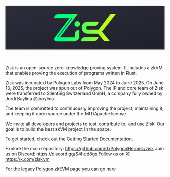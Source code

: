 ![Zisk logo](ZisK_top.png)
</div>
<br />

Zisk is an open-source zero-knowledge proving system. It includes a zkVM that enables proving the execution of programs written in Rust.

Zisk was incubated by Polygon Labs from May 2024 to June 2025. On June 13, 2025, the project was spun out of Polygon. The IP and core team of Zisk were transferred to SilentSig Switzerland GmbH, a company fully owned by Jordi Baylina @jbaylina.

The team is committed to continuously improving the project, maintaining it, and keeping it open source under the MIT/Apache license.

We invite all developers and projects to test, contribute to, and use Zisk. Our goal is to build the best zkVM project in the space.

To get started, check out the Getting Started Documentation.

Explore the main repository: https://github.com/0xPolygonHermez/zisk
Join us on Discord: https://discord.gg/S4hcd8gq
Follow us on X: https://x.com/ziskvm

[For the legacy Polygon zkEVM page you can go here](README_legacy.md)